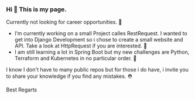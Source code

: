 ### Hi 👋 This is my page.

Currently not looking for career opportunities. 💼

- I’m currently working on a small Project calles RestRequest. I wanted to get into Django Development so i chose to create a small website and API. Take a look at HttpRequest if you are interested. 🎉
- I am still learning a lot in Spring Boot but my new challenges are Python, Terraform and Kubernetes in no particular order. 📖

I know I don't have to many public repos but for those i do have, i invite you to share your knowledge if you find any mistakes. ⛑️

Best Regarts



<!--
**BieggerM/BieggerM** is a ✨ _special_ ✨ repository because its `README.md` (this file) appears on your GitHub profile.

Here are some ideas to get you started:

- 🔭 I’m currently working on ...
- 🌱 I’m currently learning ...
- 👯 I’m looking to collaborate on ...
- 🤔 I’m looking for help with ...
- 💬 Ask me about ...
- 📫 How to reach me: ...
- 😄 Pronouns: ...
- ⚡ Fun fact: ...
-->
